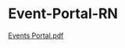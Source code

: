 # Event-Portal-RN
[Events Portal.pdf](https://github.com/aradhyasakalley/Event-Portal-RN/files/11397900/Events.Portal.pdf)
